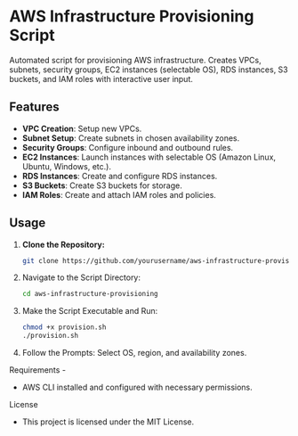 # AWS Infrastructure Provisioning Script

Automated script for provisioning AWS infrastructure. Creates VPCs, subnets, security groups, EC2 instances (selectable OS), RDS instances, S3 buckets, and IAM roles with interactive user input.

## Features

- **VPC Creation**: Setup new VPCs.
- **Subnet Setup**: Create subnets in chosen availability zones.
- **Security Groups**: Configure inbound and outbound rules.
- **EC2 Instances**: Launch instances with selectable OS (Amazon Linux, Ubuntu, Windows, etc.).
- **RDS Instances**: Create and configure RDS instances.
- **S3 Buckets**: Create S3 buckets for storage.
- **IAM Roles**: Create and attach IAM roles and policies.

## Usage

1. **Clone the Repository:**
   ```bash
   git clone https://github.com/yourusername/aws-infrastructure-provisioning.git
2. Navigate to the Script Directory:
   ```bash
   cd aws-infrastructure-provisioning
4. Make the Script Executable and Run:
   ```bash
   chmod +x provision.sh
   ./provision.sh
6. Follow the Prompts: Select OS, region, and availability zones.

Requirements - 
* AWS CLI installed and configured with necessary permissions.

License
* This project is licensed under the MIT License.






